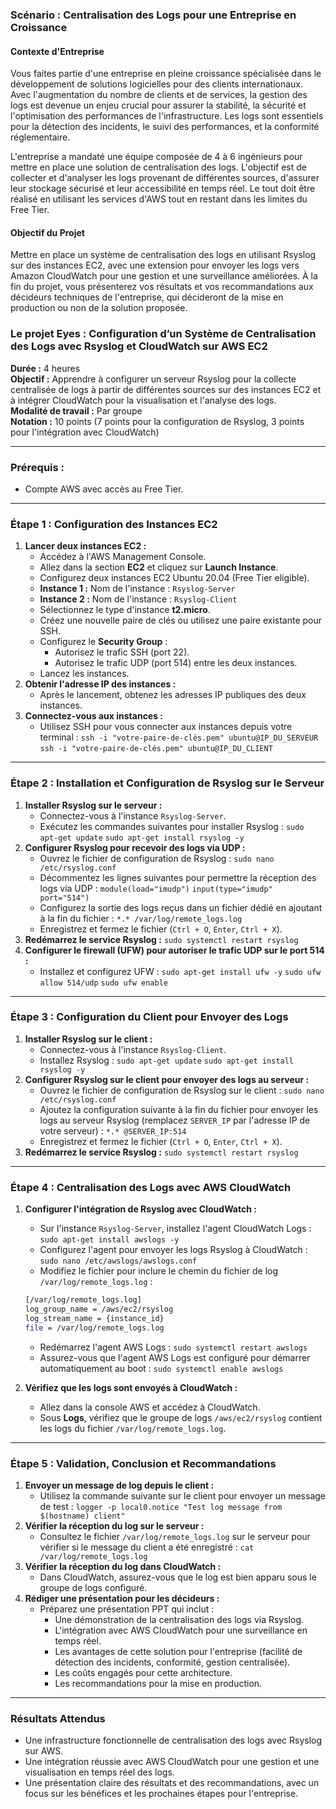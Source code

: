 ### **Scénario : Centralisation des Logs pour une Entreprise en Croissance**

#### **Contexte d'Entreprise**

Vous faites partie d'une entreprise en pleine croissance spécialisée dans le développement de solutions logicielles pour des clients internationaux. Avec l'augmentation du nombre de clients et de services, la gestion des logs est devenue un enjeu crucial pour assurer la stabilité, la sécurité et l'optimisation des performances de l'infrastructure. Les logs sont essentiels pour la détection des incidents, le suivi des performances, et la conformité réglementaire.

L'entreprise a mandaté une équipe composée de 4 à 6 ingénieurs pour mettre en place une solution de centralisation des logs. L'objectif est de collecter et d'analyser les logs provenant de différentes sources, d'assurer leur stockage sécurisé et leur accessibilité en temps réel. Le tout doit être réalisé en utilisant les services d'AWS tout en restant dans les limites du Free Tier.

#### **Objectif du Projet**

Mettre en place un système de centralisation des logs en utilisant Rsyslog sur des instances EC2, avec une extension pour envoyer les logs vers Amazon CloudWatch pour une gestion et une surveillance améliorées. À la fin du projet, vous présenterez vos résultats et vos recommandations aux décideurs techniques de l'entreprise, qui décideront de la mise en production ou non de la solution proposée.

### **Le projet Eyes : Configuration d’un Système de Centralisation des Logs avec Rsyslog et CloudWatch sur AWS EC2**

**Durée :** 4 heures  
**Objectif :** Apprendre à configurer un serveur Rsyslog pour la collecte centralisée de logs à partir de différentes sources sur des instances EC2 et à intégrer CloudWatch pour la visualisation et l'analyse des logs.  
**Modalité de travail :** Par groupe  
**Notation :** 10 points (7 points pour la configuration de Rsyslog, 3 points pour l'intégration avec CloudWatch)

----------

### **Prérequis :**

-   Compte AWS avec accès au Free Tier.

----------

### **Étape 1 : Configuration des Instances EC2**

1.  **Lancer deux instances EC2 :**
    -   Accédez à l'AWS Management Console.
    -   Allez dans la section **EC2** et cliquez sur **Launch Instance**.
    -   Configurez deux instances EC2 Ubuntu 20.04 (Free Tier eligible).
    -   **Instance 1 :** Nom de l'instance : `Rsyslog-Server`
    -   **Instance 2 :** Nom de l'instance : `Rsyslog-Client`
    -   Sélectionnez le type d'instance **t2.micro**.
    -   Créez une nouvelle paire de clés ou utilisez une paire existante pour SSH.
    -   Configurez le **Security Group** :
        -   Autorisez le trafic SSH (port 22).
        -   Autorisez le trafic UDP (port 514) entre les deux instances.
    -   Lancez les instances.
2.  **Obtenir l'adresse IP des instances :**
    -   Après le lancement, obtenez les adresses IP publiques des deux instances.
3.  **Connectez-vous aux instances :**
    -   Utilisez SSH pour vous connecter aux instances depuis votre terminal :
        `ssh -i "votre-paire-de-clés.pem" ubuntu@IP_DU_SERVEUR`
        `ssh -i "votre-paire-de-clés.pem" ubuntu@IP_DU_CLIENT`

----------

### **Étape 2 : Installation et Configuration de Rsyslog sur le Serveur**

1.  **Installer Rsyslog sur le serveur :**
    -   Connectez-vous à l'instance `Rsyslog-Server`.
    -   Exécutez les commandes suivantes pour installer Rsyslog :
        `sudo apt-get update`
        `sudo apt-get install rsyslog -y`
2.  **Configurer Rsyslog pour recevoir des logs via UDP :**
    -   Ouvrez le fichier de configuration de Rsyslog :
        `sudo nano /etc/rsyslog.conf`
    -   Décommentez les lignes suivantes pour permettre la réception des logs via UDP :
        `module(load="imudp")`
        `input(type="imudp" port="514")`
    -   Configurez la sortie des logs reçus dans un fichier dédié en ajoutant à la fin du fichier :
        `*.* /var/log/remote_logs.log`
    -   Enregistrez et fermez le fichier (`Ctrl + O`, `Enter`, `Ctrl + X`).
3.  **Redémarrez le service Rsyslog :**
    `sudo systemctl restart rsyslog`
4.  **Configurer le firewall (UFW) pour autoriser le trafic UDP sur le port 514 :**
    -   Installez et configurez UFW :
        `sudo apt-get install ufw -y`
        `sudo ufw allow 514/udp`
        `sudo ufw enable`

----------

### **Étape 3 : Configuration du Client pour Envoyer des Logs**

1.  **Installer Rsyslog sur le client :**
    -   Connectez-vous à l'instance `Rsyslog-Client`.
    -   Installez Rsyslog :
        `sudo apt-get update`
        `sudo apt-get install rsyslog -y`
2.  **Configurer Rsyslog sur le client pour envoyer des logs au serveur :**
    -   Ouvrez le fichier de configuration de Rsyslog sur le client :
        `sudo nano /etc/rsyslog.conf`
    -   Ajoutez la configuration suivante à la fin du fichier pour envoyer les logs au serveur Rsyslog (remplacez `SERVER_IP` par l'adresse IP de votre serveur) :
        `*.* @SERVER_IP:514`
    -   Enregistrez et fermez le fichier (`Ctrl + O`, `Enter`, `Ctrl + X`).
3.  **Redémarrez le service Rsyslog :**
    `sudo systemctl restart rsyslog`

----------

### **Étape 4 : Centralisation des Logs avec AWS CloudWatch**

1.  **Configurer l'intégration de Rsyslog avec CloudWatch :**
    -   Sur l'instance `Rsyslog-Server`, installez l'agent CloudWatch Logs :
        `sudo apt-get install awslogs -y`
    -   Configurez l'agent pour envoyer les logs Rsyslog à CloudWatch :
        `sudo nano /etc/awslogs/awslogs.conf`
    -   Modifiez le fichier pour inclure le chemin du fichier de log `/var/log/remote_logs.log` :
    ```bash
    [/var/log/remote_logs.log]
    log_group_name = /aws/ec2/rsyslog
    log_stream_name = {instance_id}
    file = /var/log/remote_logs.log
    ```
    -   Redémarrez l'agent AWS Logs :
        `sudo systemctl restart awslogs`
    -   Assurez-vous que l'agent AWS Logs est configuré pour démarrer automatiquement au boot :
        `sudo systemctl enable awslogs`

2.  **Vérifiez que les logs sont envoyés à CloudWatch :**
    -   Allez dans la console AWS et accédez à CloudWatch.
    -   Sous **Logs**, vérifiez que le groupe de logs `/aws/ec2/rsyslog` contient les logs du fichier `/var/log/remote_logs.log`.

----------

### **Étape 5 : Validation, Conclusion et Recommandations**

1.  **Envoyer un message de log depuis le client :**
    -   Utilisez la commande suivante sur le client pour envoyer un message de test :
        `logger -p local0.notice "Test log message from $(hostname) client"`
2.  **Vérifier la réception du log sur le serveur :**
    -   Consultez le fichier `/var/log/remote_logs.log` sur le serveur pour vérifier si le message du client a été enregistré :
        `cat /var/log/remote_logs.log`
3.  **Vérifier la réception du log dans CloudWatch :**
    -   Dans CloudWatch, assurez-vous que le log est bien apparu sous le groupe de logs configuré.
4.  **Rédiger une présentation pour les décideurs :**
    -   Préparez une présentation PPT qui inclut :
        -   Une démonstration de la centralisation des logs via Rsyslog.
        -   L'intégration avec AWS CloudWatch pour une surveillance en temps réel.
        -   Les avantages de cette solution pour l'entreprise (facilité de détection des incidents, conformité, gestion centralisée).
        -   Les coûts engagés pour cette architecture.
        -   Les recommandations pour la mise en production.

----------

### **Résultats Attendus**

-   Une infrastructure fonctionnelle de centralisation des logs avec Rsyslog sur AWS.
-   Une intégration réussie avec AWS CloudWatch pour une gestion et une visualisation en temps réel des logs.
-   Une présentation claire des résultats et des recommandations, avec un focus sur les bénéfices et les prochaines étapes pour l'entreprise.
